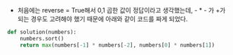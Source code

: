- 처음에는 reverse = True해서 0,1 곱한 값이 정답이라고 생각했는데, - * - 가 +가 되는 경우도 고려해야 했기 때문에 아래와 같이 코드를 짜게 되었다. 
```python
def solution(numbers):
    numbers.sort()
    return max(numbers[-1] * numbers[-2], numbers[0] * numbers[1]) 
```
